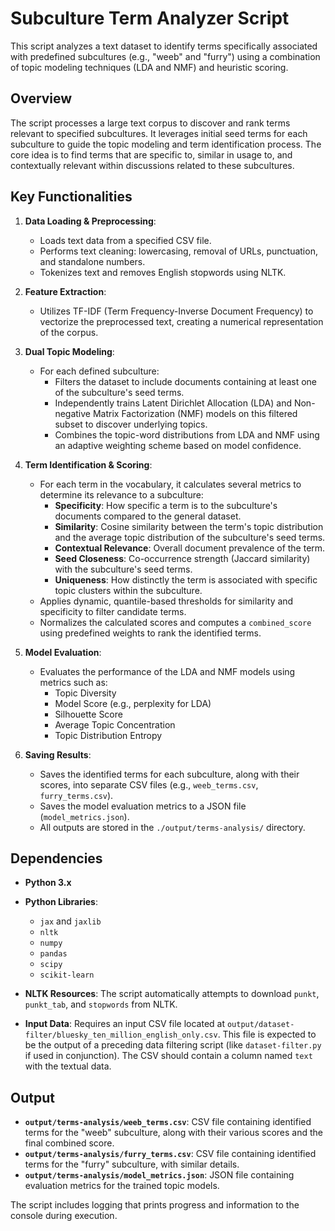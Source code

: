 # Subculture Term Analyzer Script

This script analyzes a text dataset to identify terms specifically associated with predefined subcultures (e.g., "weeb" and "furry") using a combination of topic modeling techniques (LDA and NMF) and heuristic scoring.

## Overview

The script processes a large text corpus to discover and rank terms relevant to specified subcultures. It leverages initial seed terms for each subculture to guide the topic modeling and term identification process. The core idea is to find terms that are specific to, similar in usage to, and contextually relevant within discussions related to these subcultures.

## Key Functionalities

1. **Data Loading & Preprocessing**:
    * Loads text data from a specified CSV file.
    * Performs text cleaning: lowercasing, removal of URLs, punctuation, and standalone numbers.
    * Tokenizes text and removes English stopwords using NLTK.

2. **Feature Extraction**:
    * Utilizes TF-IDF (Term Frequency-Inverse Document Frequency) to vectorize the preprocessed text, creating a numerical representation of the corpus.

3. **Dual Topic Modeling**:
    * For each defined subculture:
        * Filters the dataset to include documents containing at least one of the subculture's seed terms.
        * Independently trains Latent Dirichlet Allocation (LDA) and Non-negative Matrix Factorization (NMF) models on this filtered subset to discover underlying topics.
        * Combines the topic-word distributions from LDA and NMF using an adaptive weighting scheme based on model confidence.

4. **Term Identification & Scoring**:
    * For each term in the vocabulary, it calculates several metrics to determine its relevance to a subculture:
        * **Specificity**: How specific a term is to the subculture's documents compared to the general dataset.
        * **Similarity**: Cosine similarity between the term's topic distribution and the average topic distribution of the subculture's seed terms.
        * **Contextual Relevance**: Overall document prevalence of the term.
        * **Seed Closeness**: Co-occurrence strength (Jaccard similarity) with the subculture's seed terms.
        * **Uniqueness**: How distinctly the term is associated with specific topic clusters within the subculture.
    * Applies dynamic, quantile-based thresholds for similarity and specificity to filter candidate terms.
    * Normalizes the calculated scores and computes a `combined_score` using predefined weights to rank the identified terms.

5. **Model Evaluation**:
    * Evaluates the performance of the LDA and NMF models using metrics such as:
        * Topic Diversity
        * Model Score (e.g., perplexity for LDA)
        * Silhouette Score
        * Average Topic Concentration
        * Topic Distribution Entropy

6. **Saving Results**:
    * Saves the identified terms for each subculture, along with their scores, into separate CSV files (e.g., `weeb_terms.csv`, `furry_terms.csv`).
    * Saves the model evaluation metrics to a JSON file (`model_metrics.json`).
    * All outputs are stored in the `./output/terms-analysis/` directory.

## Dependencies

* **Python 3.x**
* **Python Libraries**:
  * `jax` and `jaxlib`
  * `nltk`
  * `numpy`
  * `pandas`
  * `scipy`
  * `scikit-learn`

* **NLTK Resources**: The script automatically attempts to download `punkt`, `punkt_tab`, and `stopwords` from NLTK.
* **Input Data**: Requires an input CSV file located at `output/dataset-filter/bluesky_ten_million_english_only.csv`. This file is expected to be the output of a preceding data filtering script (like `dataset-filter.py` if used in conjunction). The CSV should contain a column named `text` with the textual data.

## Output

* **`output/terms-analysis/weeb_terms.csv`**: CSV file containing identified terms for the "weeb" subculture, along with their various scores and the final combined score.
* **`output/terms-analysis/furry_terms.csv`**: CSV file containing identified terms for the "furry" subculture, with similar details.
* **`output/terms-analysis/model_metrics.json`**: JSON file containing evaluation metrics for the trained topic models.

The script includes logging that prints progress and information to the console during execution.
